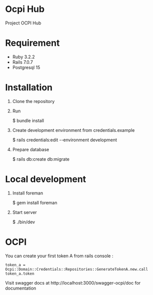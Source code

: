 # Ocpi Hub

Project OCPI Hub

# Requirement

- Ruby 3.2.2
- Rails 7.0.7
- Postgresql 15

# Installation

1. Clone the repository
2. Run

    $ bundle install

3. Create development environment from credentials.example

    $ rails credentials:edit --environment development

4. Prepare database

    $ rails db:create db:migrate

# Local development

1. Install foreman

    $ gem install foreman

2. Start server

    $ ./bin/dev

# OCPI

You can create your first token A from rails console :

```
token_a = Ocpi::Domain::Credentials::Repositories::GenerateTokenA.new.call
token_a.token
```

Visit swagger docs at http://localhost:3000/swagger-ocpi/doc for documentation

